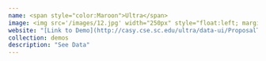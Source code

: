 ```yaml
---
name: <span style="color:Maroon">Ultra</span>
image: <img src='/images/12.jpg' width="250px" style="float:left; margin:0px 20px 0px 0px;">
website: "[Link to Demo](http://casy.cse.sc.edu/ultra/data-ui/ProposalTable/data.html)"
collection: demos
description: "See Data"
---
```

